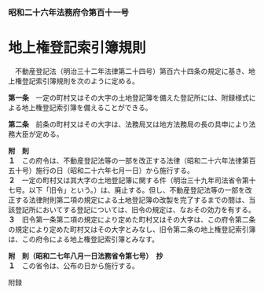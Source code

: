 ### 昭和二十六年法務府令第百十一号  
# 地上権登記索引簿規則  
　不動産登記法（明治三十二年法律第二十四号）第百六十四条の規定に基き、地上権登記索引簿規則を次のように定める。  
  
**第一条**　一定の町村又はその大字の土地登記簿を備えた登記所には、附録様式による地上権登記索引簿を備えることができる。  
  
**第二条**　前条の町村又はその大字は、法務局又は地方法務局の長の具申により法務大臣が定める。  
  
**附　則**  
**１**　この府令は、不動産登記法等の一部を改正する法律（昭和二十六年法律第百五十号）施行の日（昭和二十六年七月一日）から施行する。  
**２**　一定の町村又は其大字の土地登記簿に関する件（明治三十九年司法省令第十七号。以下「旧令」という。）は、廃止する。但し、不動産登記法等の一部を改正する法律附則第二項の規定による土地登記簿の改製を完了するまでの間は、当該登記所においてする登記については、旧令の規定は、なおその効力を有する。  
**３**　旧令第一条第二項の規定により定めた町村又はその大字は、この府令第二条の規定により定めた町村又はその大字とみなし、旧令第二条の地上権登記索引簿は、この府令による地上権登記索引簿とみなす。  
  
**附　則（昭和二七年八月一日法務省令第七号）　抄**  
**１**　この省令は、公布の日から施行する。  
  
附録
          
        